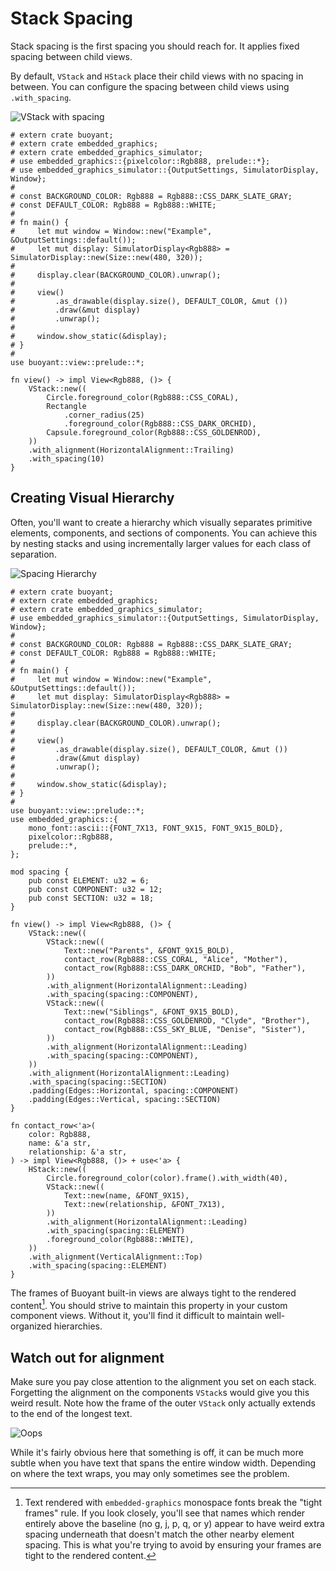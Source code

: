 # Stack Spacing

Stack spacing is the first spacing you should reach for. It applies fixed
spacing between child views.

By default, `VStack` and `HStack` place their child views with no spacing in between.
You can configure the spacing between child views using `.with_spacing`.

![VStack with spacing](./images/vstack-spacing.png)

```rust,no_run
# extern crate buoyant;
# extern crate embedded_graphics;
# extern crate embedded_graphics_simulator;
# use embedded_graphics::{pixelcolor::Rgb888, prelude::*};
# use embedded_graphics_simulator::{OutputSettings, SimulatorDisplay, Window};
# 
# const BACKGROUND_COLOR: Rgb888 = Rgb888::CSS_DARK_SLATE_GRAY;
# const DEFAULT_COLOR: Rgb888 = Rgb888::WHITE;
# 
# fn main() {
#     let mut window = Window::new("Example", &OutputSettings::default());
#     let mut display: SimulatorDisplay<Rgb888> = SimulatorDisplay::new(Size::new(480, 320));
# 
#     display.clear(BACKGROUND_COLOR).unwrap();
# 
#     view()
#         .as_drawable(display.size(), DEFAULT_COLOR, &mut ())
#         .draw(&mut display)
#         .unwrap();
# 
#     window.show_static(&display);
# }
# 
use buoyant::view::prelude::*;

fn view() -> impl View<Rgb888, ()> {
    VStack::new((
        Circle.foreground_color(Rgb888::CSS_CORAL),
        Rectangle
            .corner_radius(25)
            .foreground_color(Rgb888::CSS_DARK_ORCHID),
        Capsule.foreground_color(Rgb888::CSS_GOLDENROD),
    ))
    .with_alignment(HorizontalAlignment::Trailing)
    .with_spacing(10)
}
```

## Creating Visual Hierarchy

Often, you'll want to create a hierarchy which visually separates primitive elements,
components, and sections of components. You can achieve this by nesting stacks and using
incrementally larger values for each class of separation.

![Spacing Hierarchy](./images/spacing-hierarchy.png)

```rust,no_run
# extern crate buoyant;
# extern crate embedded_graphics;
# extern crate embedded_graphics_simulator;
# use embedded_graphics_simulator::{OutputSettings, SimulatorDisplay, Window};
# 
# const BACKGROUND_COLOR: Rgb888 = Rgb888::CSS_DARK_SLATE_GRAY;
# const DEFAULT_COLOR: Rgb888 = Rgb888::WHITE;
# 
# fn main() {
#     let mut window = Window::new("Example", &OutputSettings::default());
#     let mut display: SimulatorDisplay<Rgb888> = SimulatorDisplay::new(Size::new(480, 320));
# 
#     display.clear(BACKGROUND_COLOR).unwrap();
# 
#     view()
#         .as_drawable(display.size(), DEFAULT_COLOR, &mut ())
#         .draw(&mut display)
#         .unwrap();
# 
#     window.show_static(&display);
# }
# 
use buoyant::view::prelude::*;
use embedded_graphics::{
    mono_font::ascii::{FONT_7X13, FONT_9X15, FONT_9X15_BOLD},
    pixelcolor::Rgb888,
    prelude::*,
};

mod spacing {
    pub const ELEMENT: u32 = 6;
    pub const COMPONENT: u32 = 12;
    pub const SECTION: u32 = 18;
}

fn view() -> impl View<Rgb888, ()> {
    VStack::new((
        VStack::new((
            Text::new("Parents", &FONT_9X15_BOLD),
            contact_row(Rgb888::CSS_CORAL, "Alice", "Mother"),
            contact_row(Rgb888::CSS_DARK_ORCHID, "Bob", "Father"),
        ))
        .with_alignment(HorizontalAlignment::Leading)
        .with_spacing(spacing::COMPONENT),
        VStack::new((
            Text::new("Siblings", &FONT_9X15_BOLD),
            contact_row(Rgb888::CSS_GOLDENROD, "Clyde", "Brother"),
            contact_row(Rgb888::CSS_SKY_BLUE, "Denise", "Sister"),
        ))
        .with_alignment(HorizontalAlignment::Leading)
        .with_spacing(spacing::COMPONENT),
    ))
    .with_alignment(HorizontalAlignment::Leading)
    .with_spacing(spacing::SECTION)
    .padding(Edges::Horizontal, spacing::COMPONENT)
    .padding(Edges::Vertical, spacing::SECTION)
}

fn contact_row<'a>(
    color: Rgb888,
    name: &'a str,
    relationship: &'a str,
) -> impl View<Rgb888, ()> + use<'a> {
    HStack::new((
        Circle.foreground_color(color).frame().with_width(40),
        VStack::new((
            Text::new(name, &FONT_9X15),
            Text::new(relationship, &FONT_7X13),
        ))
        .with_alignment(HorizontalAlignment::Leading)
        .with_spacing(spacing::ELEMENT)
        .foreground_color(Rgb888::WHITE),
    ))
    .with_alignment(VerticalAlignment::Top)
    .with_spacing(spacing::ELEMENT)
}
```

The frames of Buoyant built-in views are always tight to the rendered content[^note]. You
should strive to maintain this property in your custom component views. Without it,
you'll find it difficult to maintain well-organized hierarchies.

## Watch out for alignment

Make sure you pay close attention to the alignment you set on each stack. Forgetting the
alignment on the components `VStack`s would give you this weird result. Note how the frame
of the outer `VStack` only actually extends to the end of the longest text.

![Oops](./images/spacing-hierarchy-oops.png)

While it's fairly obvious here that something is off, it can be much more subtle when you have
text that spans the entire window width. Depending on where the text wraps, you may only
sometimes see the problem.

[^note]: Text rendered with `embedded-graphics` monospace fonts break the "tight frames" rule.
If you look closely, you'll see that names which render entirely above the baseline
(no g, j, p, q, or y) appear to have weird extra spacing underneath that doesn't match the
other nearby element spacing. This is what you're trying to avoid by ensuring your frames
are tight to the rendered content.
